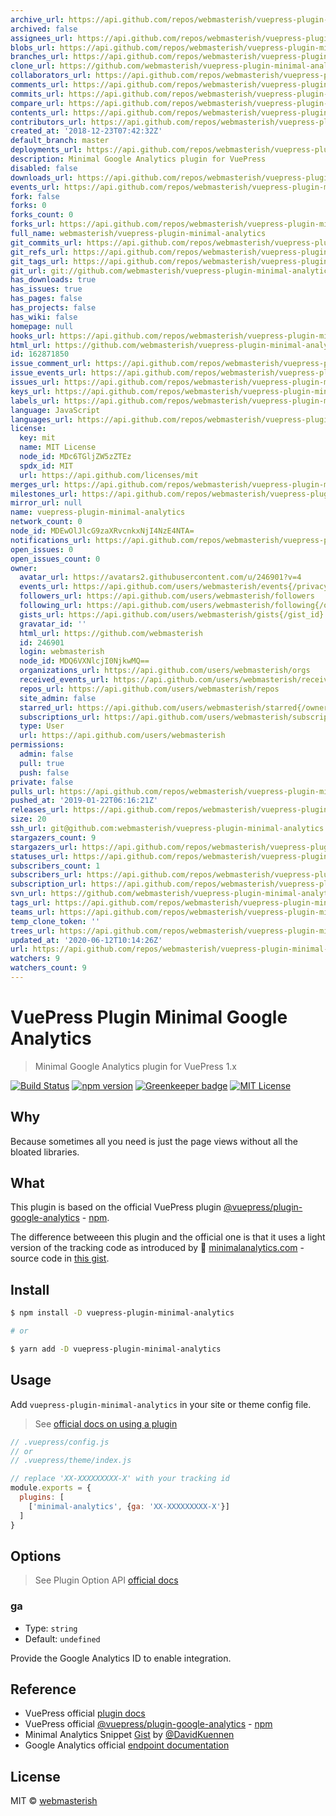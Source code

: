 ```yaml
---
archive_url: https://api.github.com/repos/webmasterish/vuepress-plugin-minimal-analytics/{archive_format}{/ref}
archived: false
assignees_url: https://api.github.com/repos/webmasterish/vuepress-plugin-minimal-analytics/assignees{/user}
blobs_url: https://api.github.com/repos/webmasterish/vuepress-plugin-minimal-analytics/git/blobs{/sha}
branches_url: https://api.github.com/repos/webmasterish/vuepress-plugin-minimal-analytics/branches{/branch}
clone_url: https://github.com/webmasterish/vuepress-plugin-minimal-analytics.git
collaborators_url: https://api.github.com/repos/webmasterish/vuepress-plugin-minimal-analytics/collaborators{/collaborator}
comments_url: https://api.github.com/repos/webmasterish/vuepress-plugin-minimal-analytics/comments{/number}
commits_url: https://api.github.com/repos/webmasterish/vuepress-plugin-minimal-analytics/commits{/sha}
compare_url: https://api.github.com/repos/webmasterish/vuepress-plugin-minimal-analytics/compare/{base}...{head}
contents_url: https://api.github.com/repos/webmasterish/vuepress-plugin-minimal-analytics/contents/{+path}
contributors_url: https://api.github.com/repos/webmasterish/vuepress-plugin-minimal-analytics/contributors
created_at: '2018-12-23T07:42:32Z'
default_branch: master
deployments_url: https://api.github.com/repos/webmasterish/vuepress-plugin-minimal-analytics/deployments
description: Minimal Google Analytics plugin for VuePress
disabled: false
downloads_url: https://api.github.com/repos/webmasterish/vuepress-plugin-minimal-analytics/downloads
events_url: https://api.github.com/repos/webmasterish/vuepress-plugin-minimal-analytics/events
fork: false
forks: 0
forks_count: 0
forks_url: https://api.github.com/repos/webmasterish/vuepress-plugin-minimal-analytics/forks
full_name: webmasterish/vuepress-plugin-minimal-analytics
git_commits_url: https://api.github.com/repos/webmasterish/vuepress-plugin-minimal-analytics/git/commits{/sha}
git_refs_url: https://api.github.com/repos/webmasterish/vuepress-plugin-minimal-analytics/git/refs{/sha}
git_tags_url: https://api.github.com/repos/webmasterish/vuepress-plugin-minimal-analytics/git/tags{/sha}
git_url: git://github.com/webmasterish/vuepress-plugin-minimal-analytics.git
has_downloads: true
has_issues: true
has_pages: false
has_projects: false
has_wiki: false
homepage: null
hooks_url: https://api.github.com/repos/webmasterish/vuepress-plugin-minimal-analytics/hooks
html_url: https://github.com/webmasterish/vuepress-plugin-minimal-analytics
id: 162871850
issue_comment_url: https://api.github.com/repos/webmasterish/vuepress-plugin-minimal-analytics/issues/comments{/number}
issue_events_url: https://api.github.com/repos/webmasterish/vuepress-plugin-minimal-analytics/issues/events{/number}
issues_url: https://api.github.com/repos/webmasterish/vuepress-plugin-minimal-analytics/issues{/number}
keys_url: https://api.github.com/repos/webmasterish/vuepress-plugin-minimal-analytics/keys{/key_id}
labels_url: https://api.github.com/repos/webmasterish/vuepress-plugin-minimal-analytics/labels{/name}
language: JavaScript
languages_url: https://api.github.com/repos/webmasterish/vuepress-plugin-minimal-analytics/languages
license:
  key: mit
  name: MIT License
  node_id: MDc6TGljZW5zZTEz
  spdx_id: MIT
  url: https://api.github.com/licenses/mit
merges_url: https://api.github.com/repos/webmasterish/vuepress-plugin-minimal-analytics/merges
milestones_url: https://api.github.com/repos/webmasterish/vuepress-plugin-minimal-analytics/milestones{/number}
mirror_url: null
name: vuepress-plugin-minimal-analytics
network_count: 0
node_id: MDEwOlJlcG9zaXRvcnkxNjI4NzE4NTA=
notifications_url: https://api.github.com/repos/webmasterish/vuepress-plugin-minimal-analytics/notifications{?since,all,participating}
open_issues: 0
open_issues_count: 0
owner:
  avatar_url: https://avatars2.githubusercontent.com/u/246901?v=4
  events_url: https://api.github.com/users/webmasterish/events{/privacy}
  followers_url: https://api.github.com/users/webmasterish/followers
  following_url: https://api.github.com/users/webmasterish/following{/other_user}
  gists_url: https://api.github.com/users/webmasterish/gists{/gist_id}
  gravatar_id: ''
  html_url: https://github.com/webmasterish
  id: 246901
  login: webmasterish
  node_id: MDQ6VXNlcjI0NjkwMQ==
  organizations_url: https://api.github.com/users/webmasterish/orgs
  received_events_url: https://api.github.com/users/webmasterish/received_events
  repos_url: https://api.github.com/users/webmasterish/repos
  site_admin: false
  starred_url: https://api.github.com/users/webmasterish/starred{/owner}{/repo}
  subscriptions_url: https://api.github.com/users/webmasterish/subscriptions
  type: User
  url: https://api.github.com/users/webmasterish
permissions:
  admin: false
  pull: true
  push: false
private: false
pulls_url: https://api.github.com/repos/webmasterish/vuepress-plugin-minimal-analytics/pulls{/number}
pushed_at: '2019-01-22T06:16:21Z'
releases_url: https://api.github.com/repos/webmasterish/vuepress-plugin-minimal-analytics/releases{/id}
size: 20
ssh_url: git@github.com:webmasterish/vuepress-plugin-minimal-analytics.git
stargazers_count: 9
stargazers_url: https://api.github.com/repos/webmasterish/vuepress-plugin-minimal-analytics/stargazers
statuses_url: https://api.github.com/repos/webmasterish/vuepress-plugin-minimal-analytics/statuses/{sha}
subscribers_count: 1
subscribers_url: https://api.github.com/repos/webmasterish/vuepress-plugin-minimal-analytics/subscribers
subscription_url: https://api.github.com/repos/webmasterish/vuepress-plugin-minimal-analytics/subscription
svn_url: https://github.com/webmasterish/vuepress-plugin-minimal-analytics
tags_url: https://api.github.com/repos/webmasterish/vuepress-plugin-minimal-analytics/tags
teams_url: https://api.github.com/repos/webmasterish/vuepress-plugin-minimal-analytics/teams
temp_clone_token: ''
trees_url: https://api.github.com/repos/webmasterish/vuepress-plugin-minimal-analytics/git/trees{/sha}
updated_at: '2020-06-12T10:14:26Z'
url: https://api.github.com/repos/webmasterish/vuepress-plugin-minimal-analytics
watchers: 9
watchers_count: 9
---
```


# VuePress Plugin Minimal Google Analytics

> Minimal Google Analytics plugin for VuePress 1.x

[![Build Status](https://img.shields.io/travis/webmasterish/vuepress-plugin-minimal-analytics/master.svg?style=flat-square)](https://travis-ci.org/webmasterish/vuepress-plugin-minimal-analytics)
[![npm version](https://img.shields.io/npm/v/vuepress-plugin-minimal-analytics.svg?style=flat-square)](http://npm.im/vuepress-plugin-minimal-analytics)
[![Greenkeeper badge](https://badges.greenkeeper.io/webmasterish/vuepress-plugin-minimal-analytics.svg?style=flat-square)](https://greenkeeper.io/)
[![MIT License](https://img.shields.io/npm/l/express.svg?style=flat-square)](http://opensource.org/licenses/MIT)


## Why

Because sometimes all you need is just the page views
without all the bloated libraries.


## What

This plugin is based on the official VuePress plugin  [@vuepress/plugin-google-analytics](https://github.com/vuejs/vuepress/tree/master/packages/%40vuepress/plugin-google-analytics) - [npm](https://www.npmjs.com/package/@vuepress/plugin-google-analytics).

The difference betweeen this plugin and the official one is that it uses a light
version of the tracking code as introduced
by 🌱 [minimalanalytics.com](https://minimalanalytics.com/) - source code in [this gist](https://gist.github.com/DavidKuennen/443121e692175d6fc145e1efb0284ec9).


## Install


```sh
$ npm install -D vuepress-plugin-minimal-analytics

# or

$ yarn add -D vuepress-plugin-minimal-analytics
```


## Usage

Add `vuepress-plugin-minimal-analytics` in your site or theme config file.

> See [official docs on using a plugin](https://vuepress.vuejs.org/plugin/using-a-plugin.html)


```js
// .vuepress/config.js
// or
// .vuepress/theme/index.js

// replace 'XX-XXXXXXXXX-X' with your tracking id
module.exports = {
  plugins: [
    ['minimal-analytics', {ga: 'XX-XXXXXXXXX-X'}]
  ]
}
```


## Options

> See Plugin Option API [official docs](https://vuepress.vuejs.org/plugin/option-api.html)

### ga

- Type: `string`
- Default: `undefined`

Provide the Google Analytics ID to enable integration.


## Reference

- VuePress official [plugin docs](https://vuepress.vuejs.org/plugin/)
- VuePress official [@vuepress/plugin-google-analytics](https://github.com/vuejs/vuepress/tree/master/packages/%40vuepress/plugin-google-analytics) - [npm](https://www.npmjs.com/package/@vuepress/plugin-google-analytics)
- Minimal Analytics Snippet [Gist](https://gist.github.com/DavidKuennen/443121e692175d6fc145e1efb0284ec9)
  by [@DavidKuennen](https://github.com/DavidKuennen)
- Google Analytics official [endpoint documentation](https://developers.google.com/analytics/devguides/collection/protocol/v1/reference)


## License

MIT © [webmasterish](https://webmasterish.com)
